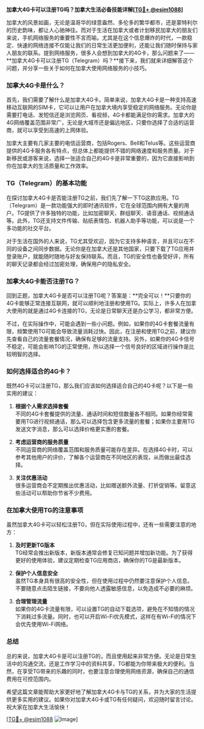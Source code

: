 **加拿大4G卡可以注册TG吗？加拿大生活必备技能详解[[TG💪+ @esim1088](https://t.me/s/esim1088)]**

加拿大的风景如画，无论是温哥华的绿意盎然、多伦多的繁华都市，还是蒙特利尔的历史韵味，都让人心驰神往。而对于生活在加拿大或者计划移民加拿大的朋友们来说，手机网络服务的重要性不言而喻。尤其是在这个信息爆炸的时代，一款稳定、快速的网络连接不仅能让我们的日常生活更加便利，还能让我们随时保持与家人朋友的联系。提到网络服务，很多人会想到加拿大的4G卡，那么问题来了——**加拿大4G卡可以注册TG（Telegram）吗？**接下来，我们就来详细解答这个问题，并分享一些关于如何在加拿大使用网络服务的小技巧。

### 加拿大4G卡是什么？

首先，我们需要了解什么是加拿大4G卡。简单来说，加拿大4G卡是一种支持高速移动互联网的SIM卡，它可以让用户在加拿大境内享受稳定的网络服务。无论你是需要打电话、发短信还是浏览网页、看视频，4G卡都能满足你的需求。加拿大的4G网络覆盖范围非常广，无论是大城市还是偏远地区，只要你选择了合适的运营商，就可以享受到高速的上网体验。

加拿大主要有几家主要的电信运营商，包括Rogers、Bell和Telus等。这些运营商提供的4G卡服务各有特点，但总体上都能提供不错的网络速度和服务质量。对于新移民或游客来说，选择一张适合自己的4G卡是非常重要的，因为它直接影响到你在加拿大的生活质量和工作效率。

### TG（Telegram）的基本功能

在探讨加拿大4G卡是否能注册TG之前，我们先了解一下TG这款应用。TG（Telegram）是一款功能强大的即时通讯软件，它在全球范围内拥有大量的用户。TG提供了许多独特的功能，比如加密聊天、群组聊天、语音通话、视频通话等。此外，TG还支持文件传输、贴纸表情包、机器人助手等功能，可以说是一个多功能的社交平台。

对于生活在国外的人来说，TG尤其受欢迎，因为它支持多种语言，并且可以在不同的设备之间同步数据。无论你是在加拿大还是其他国家，只要下载了TG应用并登录账户，就能随时随地与好友保持联系。而且，TG的安全性也备受好评，所有的聊天记录都会经过加密处理，确保用户的隐私安全。

### 加拿大4G卡能否注册TG？

回到正题，加拿大4G卡是否可以注册TG呢？答案是：**完全可以！**只要你的4G卡能够正常连接互联网，就可以顺利地注册和使用TG。实际上，许多人在加拿大使用的就是通过4G卡连接的TG，无论是日常聊天还是办公学习，都非常方便。

不过，在实际操作中，可能会遇到一些小问题。例如，如果你的4G卡套餐流量有限，频繁使用TG可能会导致流量消耗过快。因此，在注册和使用TG之前，建议你先查看自己的流量套餐情况，确保有足够的流量支持。另外，如果你的4G卡信号不稳定，可能会影响TG的正常使用，所以选择一个信号良好的区域进行操作是比较明智的选择。

### 如何选择适合的4G卡？

既然4G卡可以注册TG，那么我们应该如何选择适合自己的4G卡呢？以下是一些实用的建议：

1. **根据个人需求选择套餐**  
   不同的4G卡套餐提供的流量、通话时间和短信数量各不相同。如果你经常需要用TG进行视频通话，那么可以选择包含更多流量的套餐；如果你主要用TG发送文字消息，那么可以选择价格更实惠的套餐。

2. **考虑运营商的服务质量**  
   不同运营商的网络覆盖范围和服务质量可能存在差异。在选择4G卡时，可以参考其他用户的评价，了解各个运营商在不同地区的表现，从而做出最佳选择。

3. **关注优惠活动**  
   很多运营商会不定期推出优惠活动，比如赠送额外流量、打折促销等。留意这些活动可以帮助你节省不少费用。

### 在加拿大使用TG的注意事项

虽然加拿大4G卡可以轻松注册TG，但在实际使用过程中，还有一些需要注意的地方：

1. **及时更新TG版本**  
   TG经常会推出新版本，新版本通常会修复已知问题并增加新功能。为了获得更好的使用体验，建议定期检查TG应用商店，确保你的TG是最新版本。

2. **保护个人信息安全**  
   虽然TG本身具有很高的安全性，但在使用过程中仍然要注意保护个人信息。不要随意点击陌生链接，不要向他人透露敏感信息，以免造成不必要的麻烦。

3. **合理管理流量**  
   如果你的4G卡流量有限，可以设置TG的自动下载选项，避免在不知情的情况下消耗过多流量。同时，也可以开启Wi-Fi优先模式，这样在有Wi-Fi的情况下会优先使用Wi-Fi网络。

### 总结

总的来说，加拿大4G卡是可以注册TG的，而且使用起来非常方便。无论是日常生活中的沟通交流，还是工作学习中的资料共享，TG都能为你带来极大的便利。当然，在享受TG带来的乐趣的同时，也要注意合理使用网络资源，确保自己的通信费用在可控范围内。

希望这篇文章能帮助大家更好地了解加拿大4G卡与TG的关系，并为大家的生活提供更多实用的建议。如果你对加拿大4G卡或TG有任何疑问，欢迎随时留言讨论。祝大家在加拿大生活愉快！

[[TG💪+ @esim1088](https://t.me/s/esim1088) ![Image](https://i.postimg.cc/4NQfJmqS/Snipaste-2025-05-13-00-14-12.png)]
